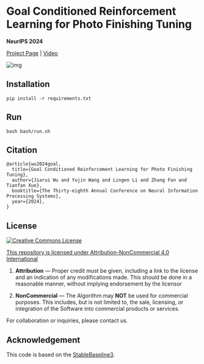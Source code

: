 # Goal Conditioned Reinforcement Learning for Photo Finishing Tuning

**NeurIPS 2024**

[Project Page](https://openimaginglab.github.io/RLPixTuner/) | [Video](https://www.youtube.com/watch?v=fFIkc3KHS28)

![img](https://openimaginglab.github.io/RLPixTuner/static/images/teaser.png)


## Installation
```
pip install -r requirements.txt
```

## Run
```
bash bash/run.sh
```

## Citation
```
@article{wu2024goal,
  title={Goal Conditioned Reinforcement Learning for Photo Finishing Tuning},
  author={Jiarui Wu and Yujin Wang and Lingen Li and Zhang Fan and Tianfan Xue},
  booktitle={The Thirty-eighth Annual Conference on Neural Information Processing Systems},
  year={2024},
}
```

## License

<a rel="license" href="https://creativecommons.org/licenses/by-nc/4.0/"><img alt="Creative Commons License" style="border-width:0" src="https://licensebuttons.net/l/by-nc/4.0/88x31.png" />

This repository is licensed under [Attribution-NonCommercial 4.0 International](https://creativecommons.org/licenses/by-nc/4.0/deed.en)
1. **Attribution** — Proper credit must be given, including a link to the license and an indication of any modifications made. This should be done in a reasonable manner, without implying endorsement by the licensor

2. **NonCommercial** — The Algorithm may **NOT** be used for commercial purposes. This includes, but is not limited to, the sale, licensing, or integration of the Software into commercial products or services.

For collaboration or inquiries, please contact us.

## Acknowledgement

This code is based on the [StableBaseline3](https://stable-baselines3.readthedocs.io/en/master/index.html).
